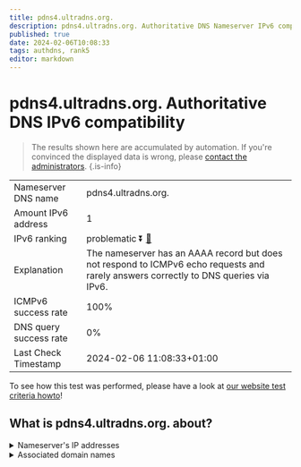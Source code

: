 ```yaml
---
title: pdns4.ultradns.org.
description: pdns4.ultradns.org. Authoritative DNS Nameserver IPv6 compatibility
published: true
date: 2024-02-06T10:08:33
tags: authdns, rank5
editor: markdown
---
```


# pdns4.ultradns.org. Authoritative DNS IPv6 compatibility

> The results shown here are accumulated by automation. If you're convinced the displayed data is wrong, please [contact the administrators](/howto/chat). 
{.is-info}




|   |   |
| - | - |
| Nameserver DNS name | pdns4.ultradns.org.
| Amount IPv6 address | 1
| IPv6 ranking | problematic :arrow_double_down: [🔗](/howto/ranking) |
| Explanation | The nameserver has an AAAA record but does not respond to ICMPv6 echo requests and rarely answers correctly to DNS queries via IPv6. |
| ICMPv6 success rate | 100%|
| DNS query success rate | 0% |
| Last Check Timestamp | 2024-02-06 11:08:33+01:00 |

To see how this test was performed, please have a look at [our website test criteria howto](/howto/testcriteria/authdns)!


## What is pdns4.ultradns.org. about?




<details>
<summary>Nameserver's IP addresses</summary>

2001:502:4612::1

</details>



<details>
<summary>Associated domain names</summary>

www.crave.ca

</details>
